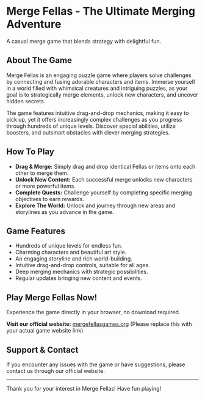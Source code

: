 # Merge Fellas - The Ultimate Merging Adventure

A casual merge game that blends strategy with delightful fun.

## About The Game

Merge Fellas is an engaging puzzle game where players solve challenges by connecting and fusing adorable characters and items. Immerse yourself in a world filled with whimsical creatures and intriguing puzzles, as your goal is to strategically merge elements, unlock new characters, and uncover hidden secrets.

The game features intuitive drag-and-drop mechanics, making it easy to pick up, yet it offers increasingly complex challenges as you progress through hundreds of unique levels. Discover special abilities, utilize boosters, and outsmart obstacles with clever merging strategies.

## How To Play

* **Drag & Merge:** Simply drag and drop identical Fellas or items onto each other to merge them.
* **Unlock New Content:** Each successful merge unlocks new characters or more powerful items.
* **Complete Quests:** Challenge yourself by completing specific merging objectives to earn rewards.
* **Explore The World:** Unlock and journey through new areas and storylines as you advance in the game.

## Game Features

* Hundreds of unique levels for endless fun.
* Charming characters and beautiful art style.
* An engaging storyline and rich world-building.
* Intuitive drag-and-drop controls, suitable for all ages.
* Deep merging mechanics with strategic possibilities.
* Regular updates bringing new content and events.

## Play Merge Fellas Now!

Experience the game directly in your browser, no download required.

**Visit our official website:** [mergefellasgames.org](https://mergefellasgames.org) (Please replace this with your actual game website link)

## Support & Contact

If you encounter any issues with the game or have suggestions, please contact us through our official website.

---

Thank you for your interest in Merge Fellas! Have fun playing!
